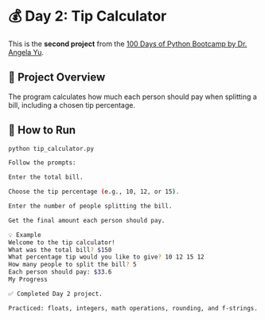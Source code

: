 # 💰 Day 2: Tip Calculator

This is the **second project** from the [100 Days of Python Bootcamp by Dr. Angela Yu](https://www.udemy.com/course/100-days-of-code/).

## 🚀 Project Overview
The program calculates how much each person should pay when splitting a bill, including a chosen tip percentage.

## 📝 How to Run
```bash
python tip_calculator.py

Follow the prompts:

Enter the total bill.

Choose the tip percentage (e.g., 10, 12, or 15).

Enter the number of people splitting the bill.

Get the final amount each person should pay.

💡 Example
Welcome to the tip calculator!
What was the total bill? $150
What percentage tip would you like to give? 10 12 15 12
How many people to split the bill? 5
Each person should pay: $33.6
My Progress

✅ Completed Day 2 project.

Practiced: floats, integers, math operations, rounding, and f-strings.